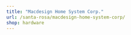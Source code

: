 ```yaml
---
title: "Macdesign Home System Corp."
url: /santa-rosa/macdesign-home-system-corp/
shop: hardware
---
```

